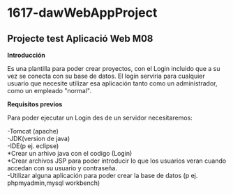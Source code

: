 ﻿# 1617-dawWebAppProject
## Projecte test Aplicació Web M08 

**Introducción**

Es una plantilla para poder crear proyectos, con el Login incluido que a su vez se conecta con su base de datos.
El login serviria para cualquier usuario que necesite utilizar esa aplicación tanto como un administrador, como un empleado "normal".

**Requisitos previos**

Para poder ejecutar un Login des de un servidor necesitaremos:  

-Tomcat (apache)  
-JDK(version de java)  
-IDE(p ej. eclipse)  
  *Crear un arhivo java con el codigo (Login)  
  *Crear archivos JSP para poder introducir lo que los usuarios veran cuando accedan con su usuario y contraseña.  
-Utilizar alguna aplicación para poder crear la base de datos (p ej. phpmyadmin,mysql workbench)

